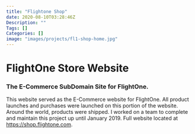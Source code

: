 ```yaml
---
title: "Flightone Shop"
date: 2020-08-10T03:28:46Z
Description: ""
Tags: []
Categories: []
image: "images/projects/fl1-shop-home.jpg"
---
```


# FlightOne Store Website

### The E-Commerce SubDomain Site for FlightOne.
This website served as the E-Commerce website for FlightOne. All product launches and purchases were launched on this portion of the website. Around the world, products were shipped. I worked on a team to complete and maintain this project up until January 2019. Full website located at https://shop.flightone.com. 
